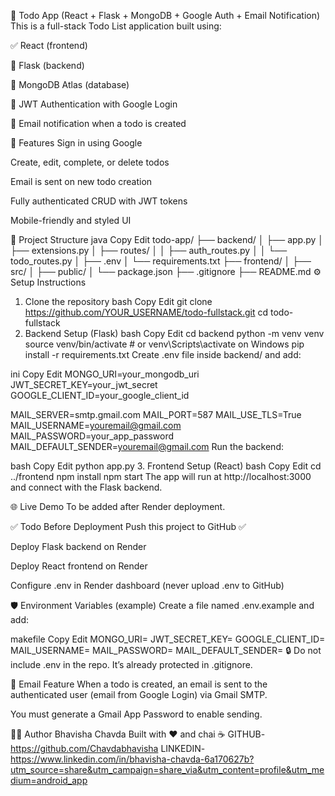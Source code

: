 📝 Todo App (React + Flask + MongoDB + Google Auth + Email Notification)
This is a full-stack Todo List application built using:

✅ React (frontend)

🐍 Flask (backend)

🌱 MongoDB Atlas (database)

🔐 JWT Authentication with Google Login

📧 Email notification when a todo is created

🚀 Features
Sign in using Google

Create, edit, complete, or delete todos

Email is sent on new todo creation

Fully authenticated CRUD with JWT tokens

Mobile-friendly and styled UI

📁 Project Structure
java
Copy
Edit
todo-app/
├── backend/
│   ├── app.py
│   ├── extensions.py
│   ├── routes/
│   │   ├── auth_routes.py
│   │   └── todo_routes.py
│   ├── .env
│   └── requirements.txt
├── frontend/
│   ├── src/
│   ├── public/
│   └── package.json
├── .gitignore
├── README.md
⚙️ Setup Instructions
1. Clone the repository
bash
Copy
Edit
git clone https://github.com/YOUR_USERNAME/todo-fullstack.git
cd todo-fullstack
2. Backend Setup (Flask)
bash
Copy
Edit
cd backend
python -m venv venv
source venv/bin/activate  # or venv\Scripts\activate on Windows
pip install -r requirements.txt
Create .env file inside backend/ and add:

ini
Copy
Edit
MONGO_URI=your_mongodb_uri
JWT_SECRET_KEY=your_jwt_secret
GOOGLE_CLIENT_ID=your_google_client_id

MAIL_SERVER=smtp.gmail.com
MAIL_PORT=587
MAIL_USE_TLS=True
MAIL_USERNAME=youremail@gmail.com
MAIL_PASSWORD=your_app_password
MAIL_DEFAULT_SENDER=youremail@gmail.com
Run the backend:

bash
Copy
Edit
python app.py
3. Frontend Setup (React)
bash
Copy
Edit
cd ../frontend
npm install
npm start
The app will run at http://localhost:3000 and connect with the Flask backend.

🌐 Live Demo
To be added after Render deployment.

✅ Todo Before Deployment
Push this project to GitHub ✅

Deploy Flask backend on Render

Deploy React frontend on Render

Configure .env in Render dashboard (never upload .env to GitHub)

🛡️ Environment Variables (example)
Create a file named .env.example and add:

makefile
Copy
Edit
MONGO_URI=
JWT_SECRET_KEY=
GOOGLE_CLIENT_ID=
MAIL_USERNAME=
MAIL_PASSWORD=
MAIL_DEFAULT_SENDER=
🔒 Do not include .env in the repo. It’s already protected in .gitignore.

📧 Email Feature
When a todo is created, an email is sent to the authenticated user (email from Google Login) via Gmail SMTP.

You must generate a Gmail App Password to enable sending.

🙋‍♀️ Author
Bhavisha Chavda
Built with ❤️ and chai ☕
GITHUB-https://github.com/Chavdabhavisha
LINKEDIN-https://www.linkedin.com/in/bhavisha-chavda-6a170627b?utm_source=share&utm_campaign=share_via&utm_content=profile&utm_medium=android_app 